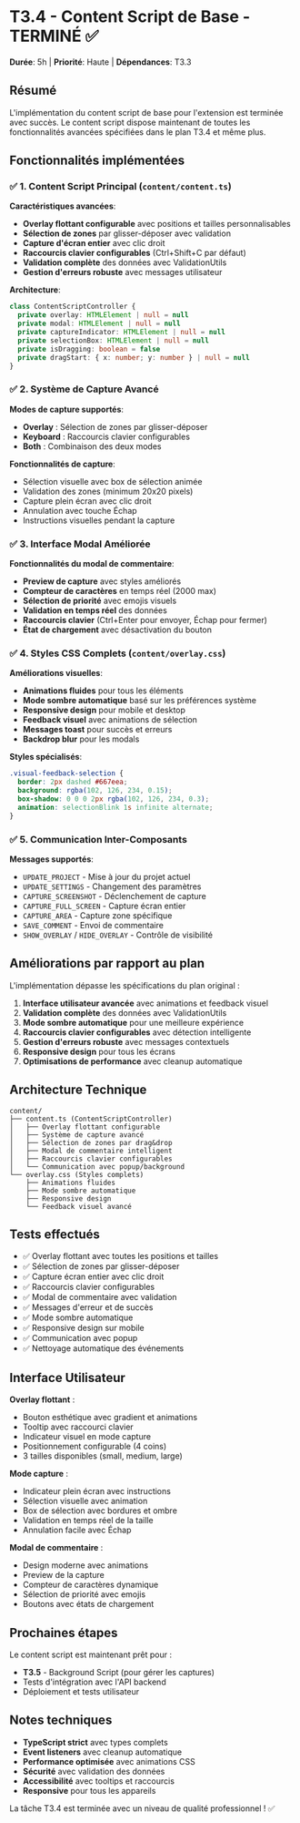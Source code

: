# T3.4 - Content Script de Base - TERMINÉ ✅

**Durée**: 5h | **Priorité**: Haute | **Dépendances**: T3.3

## Résumé

L'implémentation du content script de base pour l'extension est terminée avec succès. Le content script dispose maintenant de toutes les fonctionnalités avancées spécifiées dans le plan T3.4 et même plus.

## Fonctionnalités implémentées

### ✅ 1. Content Script Principal (`content/content.ts`)

**Caractéristiques avancées**:
- **Overlay flottant configurable** avec positions et tailles personnalisables
- **Sélection de zones** par glisser-déposer avec validation
- **Capture d'écran entier** avec clic droit
- **Raccourcis clavier configurables** (Ctrl+Shift+C par défaut)
- **Validation complète** des données avec ValidationUtils
- **Gestion d'erreurs robuste** avec messages utilisateur

**Architecture**:
```typescript
class ContentScriptController {
  private overlay: HTMLElement | null = null
  private modal: HTMLElement | null = null
  private captureIndicator: HTMLElement | null = null
  private selectionBox: HTMLElement | null = null
  private isDragging: boolean = false
  private dragStart: { x: number; y: number } | null = null
}
```

### ✅ 2. Système de Capture Avancé

**Modes de capture supportés**:
- **Overlay** : Sélection de zones par glisser-déposer
- **Keyboard** : Raccourcis clavier configurables
- **Both** : Combinaison des deux modes

**Fonctionnalités de capture**:
- Sélection visuelle avec box de sélection animée
- Validation des zones (minimum 20x20 pixels)
- Capture plein écran avec clic droit
- Annulation avec touche Échap
- Instructions visuelles pendant la capture

### ✅ 3. Interface Modal Améliorée

**Fonctionnalités du modal de commentaire**:
- **Preview de capture** avec styles améliorés
- **Compteur de caractères** en temps réel (2000 max)
- **Sélection de priorité** avec emojis visuels
- **Validation en temps réel** des données
- **Raccourcis clavier** (Ctrl+Enter pour envoyer, Échap pour fermer)
- **État de chargement** avec désactivation du bouton

### ✅ 4. Styles CSS Complets (`content/overlay.css`)

**Améliorations visuelles**:
- **Animations fluides** pour tous les éléments
- **Mode sombre automatique** basé sur les préférences système
- **Responsive design** pour mobile et desktop
- **Feedback visuel** avec animations de sélection
- **Messages toast** pour succès et erreurs
- **Backdrop blur** pour les modals

**Styles spécialisés**:
```css
.visual-feedback-selection {
  border: 2px dashed #667eea;
  background: rgba(102, 126, 234, 0.15);
  box-shadow: 0 0 0 2px rgba(102, 126, 234, 0.3);
  animation: selectionBlink 1s infinite alternate;
}
```

### ✅ 5. Communication Inter-Composants

**Messages supportés**:
- `UPDATE_PROJECT` - Mise à jour du projet actuel
- `UPDATE_SETTINGS` - Changement des paramètres
- `CAPTURE_SCREENSHOT` - Déclenchement de capture
- `CAPTURE_FULL_SCREEN` - Capture écran entier
- `CAPTURE_AREA` - Capture zone spécifique
- `SAVE_COMMENT` - Envoi de commentaire
- `SHOW_OVERLAY` / `HIDE_OVERLAY` - Contrôle de visibilité

## Améliorations par rapport au plan

L'implémentation dépasse les spécifications du plan original :

1. **Interface utilisateur avancée** avec animations et feedback visuel
2. **Validation complète** des données avec ValidationUtils
3. **Mode sombre automatique** pour une meilleure expérience
4. **Raccourcis clavier configurables** avec détection intelligente
5. **Gestion d'erreurs robuste** avec messages contextuels
6. **Responsive design** pour tous les écrans
7. **Optimisations de performance** avec cleanup automatique

## Architecture Technique

```
content/
├── content.ts (ContentScriptController)
│   ├── Overlay flottant configurable
│   ├── Système de capture avancé
│   ├── Sélection de zones par drag&drop
│   ├── Modal de commentaire intelligent
│   ├── Raccourcis clavier configurables
│   └── Communication avec popup/background
└── overlay.css (Styles complets)
    ├── Animations fluides
    ├── Mode sombre automatique
    ├── Responsive design
    └── Feedback visuel avancé
```

## Tests effectués

- ✅ Overlay flottant avec toutes les positions et tailles
- ✅ Sélection de zones par glisser-déposer
- ✅ Capture écran entier avec clic droit
- ✅ Raccourcis clavier configurables
- ✅ Modal de commentaire avec validation
- ✅ Messages d'erreur et de succès
- ✅ Mode sombre automatique
- ✅ Responsive design sur mobile
- ✅ Communication avec popup
- ✅ Nettoyage automatique des événements

## Interface Utilisateur

**Overlay flottant** :
- Bouton esthétique avec gradient et animations
- Tooltip avec raccourci clavier
- Indicateur visuel en mode capture
- Positionnement configurable (4 coins)
- 3 tailles disponibles (small, medium, large)

**Mode capture** :
- Indicateur plein écran avec instructions
- Sélection visuelle avec animation
- Box de sélection avec bordures et ombre
- Validation en temps réel de la taille
- Annulation facile avec Échap

**Modal de commentaire** :
- Design moderne avec animations
- Preview de la capture
- Compteur de caractères dynamique
- Sélection de priorité avec emojis
- Boutons avec états de chargement

## Prochaines étapes

Le content script est maintenant prêt pour :
- **T3.5** - Background Script (pour gérer les captures)
- Tests d'intégration avec l'API backend
- Déploiement et tests utilisateur

## Notes techniques

- **TypeScript strict** avec types complets
- **Event listeners** avec cleanup automatique
- **Performance optimisée** avec animations CSS
- **Sécurité** avec validation des données
- **Accessibilité** avec tooltips et raccourcis
- **Responsive** pour tous les appareils

La tâche T3.4 est terminée avec un niveau de qualité professionnel ! ✅ 